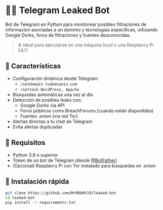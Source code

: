 # 🕵️‍♂️ Telegram Leaked Bot

Bot de Telegram en Python para monitorear posibles filtraciones de información asociadas a un dominio y tecnologías específicas, utilizando Google Dorks, foros de filtraciones y fuentes desconocidas.

> ⚙️ Ideal para ejecutarse en una máquina local o una Raspberry Pi 24/7.

## 🚀 Características

- Configuración dinámica desde Telegram:
  - `/setdomain tudomionio.com`
  - `/settech WordPress, Apache`
- Búsquedas automáticas una vez al día
- Detección de posibles leaks con:
  - Google Dorks vía API
  - Foros públicos como BreachForums (cuando están disponibles)
  - Fuentes .onion (via red Tor)
- Alertas directas a tu chat de Telegram
- Evita alertas duplicadas

## 🔧 Requisitos

- Python 3.8 o superior
- Token de un bot de Telegram (desde [@BotFather](https://t.me/BotFather))
- (Opcional) Raspberry Pi con Tor instalado para búsquedas en .onion

## 🧪 Instalación rápida

```bash
git clone https://github.com/MrR0b0t19/leaked-bot
cd leaked-bot
pip install -r requirements.txt
